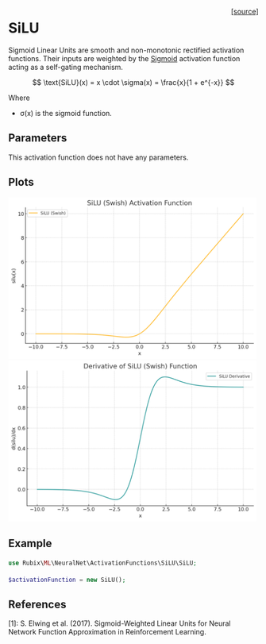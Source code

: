 <span style="float:right;"><a href="https://github.com/RubixML/ML/blob/master/src/NeuralNet/ActivationFunctions/SiLU/SiLU.php">[source]</a></span>

# SiLU
Sigmoid Linear Units are smooth and non-monotonic rectified activation functions. Their inputs are weighted by the [Sigmoid](sigmoid.md) activation function acting as a self-gating mechanism.

$$
\text{SiLU}(x) = x \cdot \sigma(x) = \frac{x}{1 + e^{-x}}
$$

Where
- σ(x) is the sigmoid function.

## Parameters
This activation function does not have any parameters.

## Plots
<img src="../../images/activation-functions/silu.png" alt="SiLU Function" width="500" height="auto">

<img src="../../images/activation-functions/silu-derivative.png" alt="SiLU Derivative" width="500" height="auto">

## Example
```php
use Rubix\ML\NeuralNet\ActivationFunctions\SiLU\SiLU;

$activationFunction = new SiLU();
```

## References
[1]: S. Elwing et al. (2017). Sigmoid-Weighted Linear Units for Neural Network Function Approximation in Reinforcement Learning.
